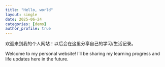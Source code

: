 ```yaml
---
title: "Hello, world"
layout: single
date: 2025-06-24
categories: [demo]
author_profile: true
---
```


欢迎来到我的个人网站！以后会在这里分享自己的学习/生活记录。

Welcome to my personal website!
I’ll be sharing my learning progress and life updates here in the future.
